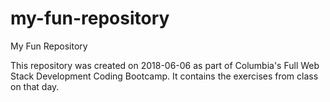 # my-fun-repository
My Fun Repository

This repository was created on 2018-06-06 as part of Columbia's Full Web Stack Development Coding Bootcamp. It contains the exercises from class on that day.